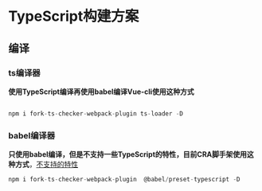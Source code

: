 # TypeScript构建方案

## 编译

### ts编译器

**使用TypeScript编译再使用babel编译Vue-cli使用这种方式**
```js

npm i fork-ts-checker-webpack-plugin ts-loader -D
```

### babel编译器

**只使用babel编译，但是不支持一些TypeScript的特性，目前CRA脚手架使用这种方式**，[不支持的特性](https://babeljs.io/docs/en/babel-plugin-transform-typescript)
```js
npm i fork-ts-checker-webpack-plugin  @babel/preset-typescript -D
```

